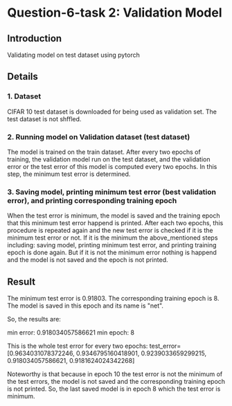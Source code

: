 # Question-6-task 2: Validation Model

## Introduction
Validating model on test dataset using pytorch

## Details
### 1. Dataset
CIFAR 10 test dataset is downloaded for being used as validation set.
The test dataset is not shffled.
### 2. Running model on Validation dataset (test dataset)
The model is trained on the train dataset. After every two epochs of training, the validation model run on the test dataset, and the validation error or the test error of this model is computed every two epochs. In this step, the minimum test error is determined.
### 3. Saving model, printing minimum test error (best validation error), and printing corresponding training epoch
When the test error is minimum, the model is saved and the training epoch that this minimum test error happend is printed.
After each two epochs, this procedure is repeated again and the new test error is checked if it is the minimum test error or not. If it is the minimum the above_mentioned steps including: saving model, printing minimum test error, and printing training epoch is done again. But if it is not the minimum error nothing is happend and the model is not saved and the epoch is not printed. 
## Result
The minimum test error is 0.91803.
The corresponding training epoch is 8. 
The model is saved in this epoch and its name is "net".

So, the results are:

min error: 0.918034057586621
min epoch: 8

This is the whole test error for every two epochs: 
test_error= [0.9634031078372246, 0.9346795160418901, 0.9239033659299215, 0.918034057586621, 0.9181624024342268]

Noteworthy is that because in epoch 10 the test error is not the minimum of the test errors, the model is not saved and the corresponding training epoch is not printed. So, the last saved model is in epoch 8 which the test error is minimum.
